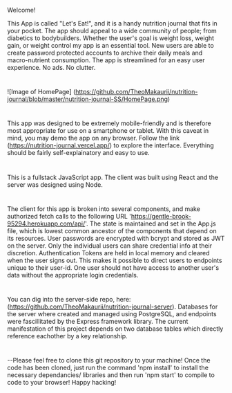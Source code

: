 
Welcome!

This App is called "Let's Eat!", and it is a handy nutrition journal that fits in your pocket. The app should appeal to a wide community of people; from diabetics to bodybuilders. Whether the user's goal is weight loss, weight gain, or weight control my app is an essential tool. New users are able to create password protected accounts to archive their daily meals and macro-nutrient consumption. The app is streamlined for an easy user experience. No ads. No clutter.
#
![Image of HomePage]
(https://github.com/TheoMakaurii/nutrition-journal/blob/master/nutrition-journal-SS/HomePage.png)
#
This app was designed to be extremely mobile-friendly and is therefore most appropriate for use on a smartphone or tablet. With this caveat in mind, you may demo the app on any browser. Follow the link (https://nutrition-journal.vercel.app/) to explore the interface. Everything should be fairly self-explainatory and easy to use. 
#
#
This is a fullstack JavaScript app. The client was built using React and the server was designed using Node. 
#
The client for this app is broken into several components, and make authorized fetch calls to the following URL 'https://gentle-brook-95294.herokuapp.com/api/'. The state is maintained and set in the App.js file, which is lowest common ancestor of the components that depend on its resources. User passwords are encrypted with bcrypt and stored as JWT on the server. Only the individual users can share credential info at their discretion. Authentication Tokens are held in local memory and cleared when the user signs out. This makes it possible to direct users to endpoints unique to their user-id. One user should not have access to another user's data without the appropriate login credentials.
#
You can dig into the server-side repo, here: (https://github.com/TheoMakaurii/nutrition-journal-server). Databases for the server where created and managed using PostgreSQL, and endpoints were fascillitated by the Express framework library. The current manifestation of this project depends on two database tables which directly reference eachother by a key relationship. 
#
#
#
#
--Please feel free to clone this git repository to your machine! Once the code has been cloned, just run the command 'npm install' to install the necessary dependancies/ libraries and then run 'npm start' to compile to code to your browser! Happy hacking!
